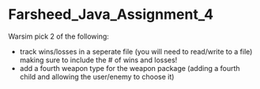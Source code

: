 # Farsheed_Java_Assignment_4

Warsim
pick 2 of the following:
- track wins/losses in a seperate file (you will need to read/write to a file) making sure to include the # of wins and losses!
- add a fourth weapon type for the weapon package (adding a fourth child and allowing the user/enemy to choose it)
